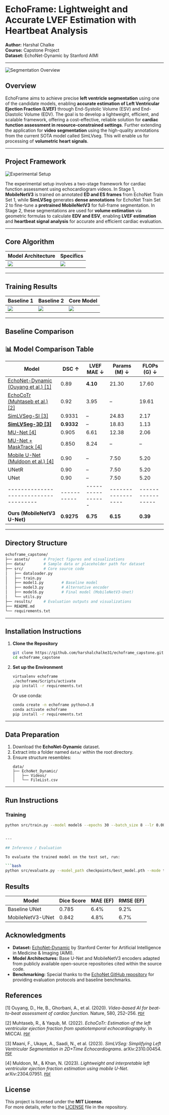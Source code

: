 # EchoFrame: Lightweight and Accurate LVEF Estimation with Heartbeat Analysis
**Author:** Harshal Chalke  
**Course:** Capstone Project  
**Dataset:** EchoNet-Dynamic by Stanford AIMI

---

![Segmentation Overview](./assets/sample_output.png)
## Overview
EchoFrame aims to achieve precise **left ventricle segmentation** using one of the candidate models, enabling **accurate estimation of Left Ventricular Ejection Fraction (LVEF)** through End-Systolic Volume (ESV) and End-Diastolic Volume (EDV). The goal is to develop a lightweight, efficient, and scalable framework, offering a cost-effective, reliable solution for **cardiac function assessment in resource-constrained settings**. Further extending the application for **video segmentation** using the high-quality annotations from the current SOTA model called SimLVseg. This will enable us for processing of **volumetric heart signals**. 

---

## Project Framework
![Experimental Setup](./assets/experimental_setup.png)

The experimental setup involves a two-stage framework for cardiac function assessment using echocardiogram videos. In Stage 1, **MobileNetV3** is trained on annotated **ED and ES frames** from EchoNet Train Set 1, while **SimLVSeg** generates **dense annotations** for EchoNet Train Set 2 to fine-tune a **pretrained MobileNetV3** for full-frame segmentation. In Stage 2, these segmentations are used for **volume estimation** via geometric formulas to calculate **EDV and ESV**, enabling **LVEF estimation** and **heartbeat signal analysis** for accurate and efficient cardiac evaluation.

---
## Core Algorithm

| Model Architecture                  | Specifics                                   |
|-------------------------------------|---------------------------------------------|
| ![](./assets/architecture.png)      | ![](./assets/model_specifics.png)           |

---
## Training Results

| Baseline 1           | Baseline 2           | Core Model           |
|----------------------|----------------------|----------------------|
| ![](./results/unet_performance.png)   | ![](./results/unetr_performance.png)   | ![](./results/mv3_performance.png)  |

---

## Baseline Comparison

## 📊 Model Comparison Table

| **Model**                            | **DSC ↑** | **LVEF MAE ↓** | **Params (M) ↓** | **FLOPs (G) ↓** |
|-------------------------------------|-----------|----------------|------------------|-----------------|
| [EchoNet-Dynamic (Ouyang et al.) [1]](./papers/echonet_dynamic.pdf) | 0.89      | **4.10**       | 21.30            | 17.60           |
| [EchoCoTr (Muhtaseb et al.) [2]](./papers/echocotr.pdf)             | 0.92      | 3.95           | –                | 19.61           |
| [SimLVSeg-SI [3]](./papers/simlvseg.pdf)                            | 0.9331    | –              | 24.83            | 2.17            |
| [**SimLVSeg-3D [3]**](./papers/simlvseg.pdf)                        | **0.9332**| –              | 18.83            | 1.13            |
| [MU-Net [4]](./papers/mobile_unet.pdf)                              | 0.905     | 6.61           | 12.38            | 2.06            |
| [MU-Net + MaskTrack [4]](./papers/mobile_unet.pdf)                 | 0.850     | 8.24           | –                | –               |
| [Mobile U-Net (Muldoon et al.) [4]](./papers/mobile_unet.pdf)      | 0.90      | –              | 7.50             | 5.20            |
| UNetR   | 0.90      | –              | 7.50             | 5.20            |
| UNet   | 0.90      | –              | 7.50             | 5.20            |
|-------------------------------------|-----------|----------------|------------------|-----------------|
| **Ours (MobileNetV3 U-Net)**        | **0.9275**| **6.75**       | **6.15**         | **0.39**        |


---

## Directory Structure
```bash
echoframe_capstone/
├── assets/      # Project figures and visualizations
├── data/        # Sample data or placeholder path for dataset
├── src/         # Core source code
│   ├── dataloader.py
│   ├── train.py
│   ├── model1.py        # Baseline model
│   ├── model3.py        # Alternative encoder
│   ├── model6.py        # Final model (MobileNetV3-Unet)
│   └── utils.py
├── results/     # Evaluation outputs and visualizations
├── README.md
└── requirements.txt
```

---

## Installation Instructions

1. **Clone the Repository**
    ```bash
    git clone https://github.com/harshalchalke31/echoframe_capstone.git
    cd echoframe_capstone
    ```

2. **Set up the Environment**
    ```bash
    virtualenv echoframe
    ./echoframe/Scripts/activate
    pip install -r requirements.txt
    ```
    Or use conda:
    ```bash
    conda create -n echoframe python=3.8
    conda activate echoframe
    pip install -r requirements.txt
    ```

---

## Data Preparation
1. Download the **EchoNet-Dynamic** dataset.
2. Extract into a folder named `data/` within the root directory.
3. Ensure structure resembles:
    ```
    data/
    ├── EchoNet_Dynamic/
    │   ├── Videos/
    │   └── FileList.csv
    ```

---

## Run Instructions

### Training
```bash
python src/train.py --model model6 --epochs 30 --batch_size 8 --lr 0.001


---

## Inference / Evaluation

To evaluate the trained model on the test set, run:

```bash
python src/evaluate.py --model_path checkpoints/best_model.pth --mode test
```

## Results

| Model              | Dice Score | MAE (EF) | RMSE (EF) |
|--------------------|------------|----------|-----------|
| Baseline UNet      | 0.785      | 6.4%     | 9.2%      |
| MobileNetV3-UNet   | 0.842      | 4.8%     | 6.7%      |

## Acknowledgments

- **Dataset:** [EchoNet-Dynamic](https://echonet.github.io/dynamic/) by Stanford Center for Artificial Intelligence in Medicine & Imaging (AIMI).
- **Model Architectures:** Base U-Net and MobileNetV3 encoders adapted from publicly available open-source repositories cited within the source code.
- **Benchmarking:** Special thanks to the [EchoNet GitHub repository](https://github.com/echonet/dynamic) for providing evaluation protocols and baseline benchmarks.

## References

[1] Ouyang, D., He, B., Ghorbani, A., et al. (2020). *Video-based AI for beat-to-beat assessment of cardiac function*. Nature, 580, 252–256. [`PDF`](./papers/echonet_dynamic.pdf)

[2] Muhtaseb, R., & Yaqub, M. (2022). *EchoCoTr: Estimation of the left ventricular ejection fraction from spatiotemporal echocardiography*. In MICCAI. [`PDF`](./papers/echocotr.pdf)

[3] Maani, F., Ukaye, A., Saadi, N., et al. (2023). *SimLVSeg: Simplifying Left Ventricular Segmentation in 2D+Time Echocardiograms*. arXiv:2310.00454. [`PDF`](./papers/simlvseg.pdf)

[4] Muldoon, M., & Khan, N. (2023). *Lightweight and interpretable left ventricular ejection fraction estimation using mobile U-Net*. arXiv:2304.07951. [`PDF`](./papers/mobile_unet.pdf)

## License

This project is licensed under the **MIT License**.  
For more details, refer to the [LICENSE](LICENSE) file in the repository.

